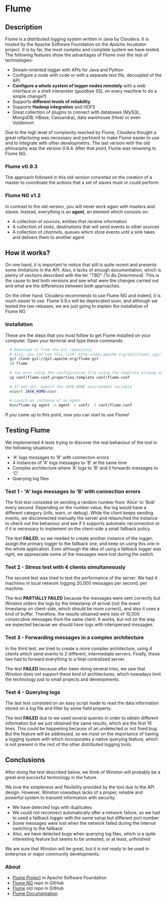 Flume
===========================


## Description

Flume is a distributed logging system written in Java by Cloudera. It is hosted by the Apache Software Foundation on the *Apache Incubator* project. It is by far, the most complex and complete system we have tested. The following features show the advantages of Flume over the rest of technologies:

* Stream-oriented logger with APIs for Java and Python
* Configure a node with code or with a separate text file, decoupled of the API.
* **Configure a whole system of logger nodes remotely** with a web interface or a shell interpreter (goodbye SSL on every machine to do a simple change!!)
* Supports **different levels of reliability**
* Supports **Hadoop integration** and HDFS
* Great collection of plugins to connect with databases (MySQL, MongoDB, HBase, Cassandra), data warehouse (Hive) or even Voldemort

Due to the high level of complexity reached by Flume, Cloudera thought a great refactoring was necessary and pertinent to make Flume easier to use and to integrate with other developmetns. The last version with the old philosophy was the version 0.9.4. After that point, Flume was renaming to Flume NG.

### Flume v0.9.3

The approach followed in this old version consisted on the creation of a
master to coordinate the actions that a set of slaves must or could perform


### Flume NG v1.2

In contrast to the old version, you will never work again with masters and
slaves. Instead, everything is an **agent**, an element which consists on:
* A collection of *sources*,  entities that receive information
* A collection of *sinks*, destinations that will send events to other sources
* A collection of *channels*, queues which store events until a sink
  takes and delivers them to another agent


## How it works?

On one hand, it is important to notice that still is quite recent and presents some limitations in the API. Also, it lacks of enough documentation, which is plenty of sections described with the ter "TBD" *(To Be Determined)*.
This is the cause to test both versions and see what were the changes carried out and what are the differences between both approaches.

On the other hand, Cloudera recommends to use Flume NG and indeed, it is much easier to use. Flume 0.9.x will be deprecated soon, and although we tested the two releases, we are just going to explain the installation of Flume NG


### Installation

These are the steps that you must follow to get Flume installed on your computer. 
Open your terminal and type these commands:

```bash
  # Download it from the Git repository 
  # Also, you can use this link: http://www.apache.org/dyn/closer.cgi/flume/1.2.0/apache-flume-1.2.0.tar.gz
  git clone git://git.apache.org/flume.git
  cd flume
  
  # You must setup the configuration file using the template already written
  cp conf/flume-conf.properties.template conf/flume-conf
  
  # If not set, export the JAVA_HOME environment variable
  export JAVA_HOME=/usr
  
  # Launch an instance of an agent
  bin/flume-ng agent -n agent -c conf/ -f conf/flume.conf
```

If you came up to this point, now you can start to use Flume!


## Testing Flume

We implemented 4 tests trying to discover the real behaviour of the tool in
the following situations:

* 'A' logs messages to 'B' with connection errors
* 4 instances of 'A' logs messages to 'B' at the same time
* Complex architecture where 'A' logs to 'B' and it forwards messages to 'C'
* Querying log files


### Test 1 - 'A' logs messages to 'B' with connection errors
The first test consisted on sending a random number from 'Alice' to 'Bob' every second. Depending on the number value, the log would have a different category (info, warn, or debug). While the client keeps sending events, we disconnected manually the server and relaunched the instance to check out the behaviour and see if it supports automatic reconnection or if it is necessary to implement on the client-side a small fallback policy.

The test **FAILED**, so we needed to create another instance of the logger, assign the primary logger to the fallback one, and keep on using this one in the whole application. Even although the idea of using a fallback logger was right, we appreaciate some of the messages were lost during the switch.


### Test 2 - Stress test with 4 clients simultaneously
The second test was tried to test the performance of the server. We had 4
machines in local network logging 20,000 messages per second, per machine.

The test **PARTIALLY FAILED** because the messages were sent correctly but
Winston orders the logs by the timestamp of arrival (not the event timestamp on client-side, which should be more correct), and also it uses a kind of buffer. Therefore, the results obtained were lists of 10,000 consecutive messages from the same client. It works, but not on the way we expected because we should have logs with interspersed messages.


### Test 3 - Forwarding messages in a complex architecture
In the third test, we tried to create a more complex architecture, using 4
clients which send events to 2 different, intermediate servers. Finally, these
two had to forward everything to a final centralized server.

The test **FAILED** because after been doing several tries, we saw that
Winston does not support these kind of architectures, which nowadays limit the
technology just to small projects and developments.


### Test 4 - Querying logs
The last test consisted on an easy script made to read the data information stored on a log file and filter by some field property.

The test **FAILED** due to we used several queries in order to obtain different information but we just obtained the same results, which are the first 10 lines. This could be happening because of an undetected or not fixed bug. But the feature will be addressed, so we insist on the importance of having a logging system with which incorporates a native querying feature, which is not present in the rest of the other distributed logging tools.



## Conclusions

After doing the test described below, we think of Winston will probably be a great and succesful technology in the future.

We love the simpleness and flexibility provided by the tool due to the API
design. However, Winston nowadays lacks of a proper, reliable and powerful system to
transmit information with security.

* We have detected logs with duplicates
* We could not reconnect automatically after a network failure, so we had to
  used a fallback logger with the same setup but different port number
* Some messages were lost when the network failed during the interval switching to the fallback
* Also, we have detected bugs when querying log files, which is a quite
  interesting feature but seems to be untested, or at least, unfinished

We are sure that Winston will be great, but it is not ready to be used in
enterprise or major community developments.


### About

- [Flume Project](http://flume.apache.org/) in Apache Software Foundation
- [Flume NG](https://github.com/cloudera/flume-ng) repo in GitHub
- [Flume](https://github.com/cloudera/flume) old repo in GitHub
- [Flume Documentation](http://flume.apache.org/documentation.html)

